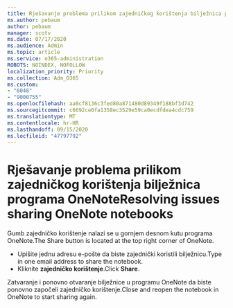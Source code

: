 ```yaml
---
title: Rješavanje problema prilikom zajedničkog korištenja bilježnica programa OneNote
ms.author: pebaum
author: pebaum
manager: scotv
ms.date: 07/17/2020
ms.audience: Admin
ms.topic: article
ms.service: o365-administration
ROBOTS: NOINDEX, NOFOLLOW
localization_priority: Priority
ms.collection: Adm_O365
ms.custom:
- "6048"
- "9000755"
ms.openlocfilehash: aa0cf8136c3fed80a871480d89349f188bf3d742
ms.sourcegitcommit: c6692ce0fa1358ec3529e59ca0ecdfdea4cdc759
ms.translationtype: MT
ms.contentlocale: hr-HR
ms.lasthandoff: 09/15/2020
ms.locfileid: "47797792"
---
```

# <a name="resolving-issues-sharing-onenote-notebooks"></a><span data-ttu-id="9b03e-102">Rješavanje problema prilikom zajedničkog korištenja bilježnica programa OneNote</span><span class="sxs-lookup"><span data-stu-id="9b03e-102">Resolving issues sharing OneNote notebooks</span></span>

<span data-ttu-id="9b03e-103">Gumb zajedničko korištenje nalazi se u gornjem desnom kutu programa OneNote.</span><span class="sxs-lookup"><span data-stu-id="9b03e-103">The Share button is located at the top right corner of OneNote.</span></span>

- <span data-ttu-id="9b03e-104">Upišite jednu adresu e-pošte da biste zajednički koristili bilježnicu.</span><span class="sxs-lookup"><span data-stu-id="9b03e-104">Type in one email address to share the notebook.</span></span>
- <span data-ttu-id="9b03e-105">Kliknite  **zajedničko korištenje**.</span><span class="sxs-lookup"><span data-stu-id="9b03e-105">Click  **Share**.</span></span>

<span data-ttu-id="9b03e-106">Zatvaranje i ponovno otvaranje bilježnice u programu OneNote da biste ponovno započeli zajedničko korištenje.</span><span class="sxs-lookup"><span data-stu-id="9b03e-106">Close and reopen the notebook in OneNote to start sharing again.</span></span>